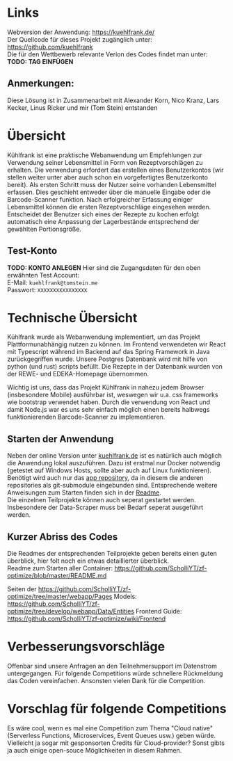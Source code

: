 # Links
Webversion der Anwendung: https://kuehlfrank.de/  
Der Quellcode für dieses Projekt zugänglich unter: https://github.com/kuehlfrank  
Die für den Wettbewerb relevante Verion des Codes findet man unter: **TODO: TAG EINFÜGEN**

## Anmerkungen:
Diese Lösung ist in Zusammenarbeit mit Alexander Korn, Nico Kranz, Lars Kecker, Linus Ricker und mir (Tom Stein) entstanden

# Übersicht 
Kühlfrank ist eine praktische Webanwendung um Empfehlungen zur Verwendung seiner Lebensmittel in Form von Rezeptvorschlägen zu erhalten. Die verwendung erfordert das erstellen eines Benutzerkontos (wir stellen weiter unter aber auch schon ein vorgefertigtes Benutzerkonto bereit). Als ersten Schritt muss der Nutzer seine vorhanden Lebensmittel erfassen. Dies geschieht entweder über die manuelle Eingabe oder die Barcode-Scanner funktion. Nach erfolgreicher Erfassung einiger Lebensmittel können die ersten Rezeptvorschläge eingesehen werden. Entscheidet der Benutzer sich eines der Rezepte zu kochen erfolgt automatisch eine Anpassung der Lagerbestände entsprechend der gewählten Portionsgröße.

## Test-Konto
**TODO: KONTO ANLEGEN**
Hier sind die Zugangsdaten für den oben erwähnten Test Account:  
E-Mail: `kuehlfrank@tomstein.me`  
Passwort: `XXXXXXXXXXXXXXXX`

# Technische Übersicht
Kühlfrank wurde als Webanwendung implementiert, um das Projekt Plattformunabhängig nutzen zu können.
Im Frontend verwendeten wir React mit Typescript während im Backend auf das Spring Framework in Java zurückgegriffen wurde. Unsere Postgres Datenbank wird mit hilfe von python (und rust) scripts befüllt.
Die Rezepte in der Datenbank wurden von der REWE- und EDEKA-Homepage übernommen.

Wichtig ist uns, dass das Projekt Kühlfrank in nahezu jedem Browser (insbesondere Mobile) ausführbar ist, weswegen wir u.a. css frameworks wie bootstrap verwendet haben. Durch die verwendung von React und damit Node.js war es uns sehr einfach möglich einen bereits halbwegs funktionierenden Barcode-Scanner zu implementieren.

## Starten der Anwendung
Neben der online Version unter [kuehlfrank.de](https://kuehlfrank.de/) ist es natürlich auch möglich die Anwendung lokal auszuführen. Dazu ist erstmal nur Docker notwendig (getestet auf Windows Hosts, sollte aber auch auf Linux funktionieren). Benötigt wird auch nur das [app repository](https://github.com/kuehlfrank/app), da in diesem die anderen repositories als git-submodule eingebunden sind. Entsprechende weitere Anweisungen zum Starten finden sich in der [Readme](https://github.com/kuehlfrank/app/blob/main/README.md#building-with-docker).  
Die einzelnen Teilprojekte können auch seperat gestartet werden. Insbesondere der Data-Scraper muss bei Bedarf seperat ausgeführt werden.

## Kurzer Abriss des Codes
Die Readmes der entsprechenden Teilprojekte geben bereits einen guten überblick, hier folt noch ein etwas detaillierter überblick.  
Readme zum Starten aller Container: https://github.com/ScholliYT/zf-optimize/blob/master/README.md

Seiten der https://github.com/ScholliYT/zf-optimize/tree/master/webapp/Pages
Models: https://github.com/ScholliYT/zf-optimize/tree/develop/webapp/Data/Entities
Frontend Guide: https://github.com/ScholliYT/zf-optimize/wiki/Frontend


# Verbesserungsvorschläge
Offenbar sind unsere Anfragen an den Teilnehmersupport im Datenstrom untergegangen. Für folgende Competitions würde schnellere Rückmeldung das Coden vereinfachen.
Ansonsten vielen Dank für die Competition.

# Vorschlag für folgende Competitions
Es wäre cool, wenn es mal eine Competition zum Thema "Cloud native" (Serverless Functions, Microservices, Event Queues usw.) geben würde. Vielleicht ja sogar mit gesponsorten Credits für Cloud-provider? Sonst gibts ja auch einige open-souce Möglichkeiten in diesem Rahmen.
